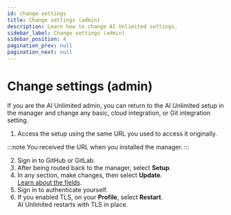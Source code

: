 ```yaml
---
id: change-settings
title: Change settings (admin)
description: Learn how to change AI Unlimited settings.
sidebar_label: Change settings (admin)
sidebar_position: 4
pagination_prev: null
pagination_next: null
---
```


# Change settings (admin)

If you are the AI Unlimited admin, you can return to the AI Unlimited setup in the manager and change any basic, cloud integration, or Git integration setting.

1. Access the setup using the same URL you used to access it originally.

:::note
You received the URL when you installed the manager.
:::

2. Sign in to GitHub or GitLab.
3. After being routed back to the manager, select **Setup**.
3. In any section, make changes, then select **Update**.<br/>
[Learn about the fields](/docs/install-ai-unlimited/setup-ai-unlimited.md).
4. Sign in to authenticate yourself.
6. If you enabled TLS, on your **Profile**, select **Restart**.<br/>
  AI Unlimited restarts with TLS in place.
 
